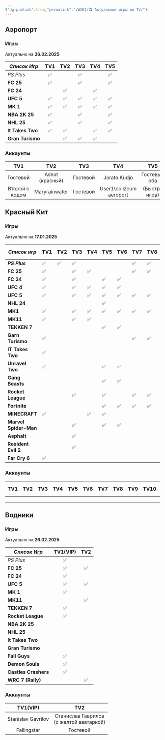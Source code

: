 ```yaml
---
{"dg-publish":true,"permalink":"/WIKI/📺 Актуальные игры на TV/"}
---
```


## Аэропорт
### Игры
Актуально на **26.02.2025**

| ***Список Игр*** | **TV1** | **TV2** | **TV3** | **TV4** | **TV5** |
| ---------------- | :-----: | :-----: | :-----: | :-----: | :-----: |
| *PS Plus*        |    ✅    |         |    ✅    |         |    ✅    |
| **FC 25**        |    ✅    |         |    ✅    |         |    ✅    |
| **FC 24**        |         |    ✅    |         |    ✅    |         |
| **UFC 5**        |    ✅    |    ✅    |    ✅    |    ✅    |    ✅    |
| **MK 1**         |    ✅    |    ✅    |    ✅    |    ✅    |    ✅    |
| **NBA 2K 25**    |    ✅    |         |    ✅    |         |    ✅    |
| **NHL 25**       |    ✅    |         |    ✅    |         |    ✅    |
| **It Takes Two** |    ✅    |    ✅    |         |    ✅    |    ✅    |
| **Gran Turismo** |         |    ✅    |    ✅    |    ✅    |         |
### Аккаунты

|    **TV1**     |     **TV2**     | **TV3**  |         **TV4**         |    **TV5**    |
| :------------: | :-------------: | :------: | :---------------------: | :-----------: |
|    Гостевой    | Ashot (красный) | Гостевой |      Jorato Kudjo       | Гостевые оба  |
| Второй с кодом |  Maryrainwater  | Гостевой | User1\colizeum aeroport | (Быстра игра) |


## Красный Кит
### Игры
Актуально на **17.01.2025**


| ***Список игр***  | **TV1** | **TV2** | **TV3** | **TV4** | **TV5** | **TV6** | **TV7** | **TV8** | **TV9** | **TV10** | **TV VIP5** | **VIP - ROOM** |
| ----------------- | ------- | ------- | ------- | ------- | ------- | ------- | ------- | ------- | ------- | -------- | ----------- | -------------- |
| ***PS Plus***         | ✅       | ✅       | ✅       |         |         |         | ✅       | ✅       |         |          | ✅           |                |
| **FC 25**             | ✅       |         | ✅       | ✅       |         |         | ✅       | ✅       | ✅       | ✅        | ✅           |                |
| **FC 24**             | ✅       |         | ✅       |         | ✅       | ✅       |         |         |         |          | ✅           | ✅              |
| **UFC 4**             | ✅       |         | ✅       | ✅       | ✅       | ✅       |         |         |         |          | ✅           |                |
| **UFC 5**             | ✅       |         | ✅       | ✅       | ✅       | ✅       | ✅       | ✅       | ✅       | ✅        | ✅           | ✅              |
| **NHL 24**            |         |         |         |         | ✅       |         |         |         |         |          |             | ✅              |
| **MK1**               | ✅       |         | ✅       | ✅       | ✅       | ✅       | ✅       | ✅       | ✅       | ✅        |             | ✅              |
| **MK11**              | ✅       |         | ✅       | ✅       |         |         |         |         |         |          | ✅           | ✅              |
| **TEKKEN 7**          |         |         |         |         | ✅       | ✅       |         |         |         |          |             |                |
| **Garn Turismo**      | ✅       |         |         |         |         |         | ✅       | ✅       | ✅       | ✅        |             |                |
| **IT Takes Two**      | ✅       |         |         |         |         |         |         |         |         |          |             |                |
| **Unravel Two**       | ✅       |         |         |         | ✅       | ✅       |         |         |         |          |             | ✅              |
| **Gang Beasts**       |         |         |         |         | ✅       | ✅       |         |         |         |          | ✅           | ✅              |
| **Rocket League**     |         |         | ✅       |         | ✅       |         | ✅       | ✅       | ✅       | ✅        |             |                |
| **Fortnite**          |         |         |         |         | ✅       | ✅       | ✅       | ✅       | ✅       | ✅        |             |                |
| **MINECRAFT**         | ✅       |         |         | ✅       | ✅       |         |         |         |         |          |             | ✅              |
| **Marvel Spider-Man** |         |         | ✅       |         | ✅       | ✅       |         |         |         |          |             |                |
| **Asphalt**           |         |         | ✅       |         |         |         |         |         |         |          |             |                |
| **Resident Evil 2**   |         |         | ✅       |         |         |         |         |         |         |          |             |                |
| **Far Cry 6**         | ✅       |         |         |         |         |         |         |         |         |          |             |                |

### Аккаунты
| **TV1** | **TV2** | **TV3** | **TV4** | **TV5** | **TV6** | **TV7** | **TV8** | **TV9** | **TV10** | **TV VIP5** | **VIP - ROOM** |
| ------- | ------- | ------- | ------- | ------- | ------- | ------- | ------- | ------- | -------- | ----------- | -------------- |
|         |         |         |         |         |         |         |         |         |          |             |                |
|         |         |         |         |         |         |         |         |         |          |             |                |
|         |         |         |         |         |         |         |         |         |          |             |                |

## Водники
### Игры
Актуально на **26.02.2025**

| ***Список Игр*** | **TV1(VIP)** | **TV2** |
| ---------------- | :----------: | :-----: |
| *PS Plus*        |      ✅       |         |
| **FC 25**        |      ✅       |    ✅    |
| **FC 24**        |      ✅       |         |
| **UFC 5**        |      ✅       |    ✅    |
| **MK 1**         |      ✅       |         |
| **MK11**             |              |    ✅    |
| **TEKKEN 7**         |      ✅       |         |
| **Rocket League**    |      ✅       |         |
| **NBA 2K 25**    |              |         |
| **NHL 25**       |              |         |
| **It Takes Two** |              |         |
| **Gran Turismo** |              |         |
| **Fall Guys**        |      ✅       |         |
| **Demon Souls**      |      ✅       |         |
| **Castles Crashers** |      ✅       |         |
| **WRC 7 (Rally)**    |              |    ✅    |
### Аккаунты

|    **TV1(VIP)**    |                  **TV2**                   |
| :----------------: | :----------------------------------------: |
| Stanislav Gavrilov | Станислав Гаврилов<br>(с желтой аватаркой) |
|    Fallingstar     |                  Гостевой                  |
